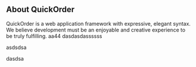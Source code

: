 ## About QuickOrder

QuickOrder is a web application framework with expressive, elegant syntax. We believe development must be an enjoyable and creative experience to be truly fulfilling.
aa44
dasdasdassssss

asdsdsa

dasdsa